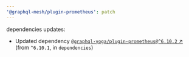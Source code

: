 ```yaml
---
'@graphql-mesh/plugin-prometheus': patch
---
```


dependencies updates: 

- Updated dependency [`@graphql-yoga/plugin-prometheus@^6.10.2` ↗︎](https://www.npmjs.com/package/@graphql-yoga/plugin-prometheus/v/6.10.2) (from `^6.10.1`, in `dependencies`)
